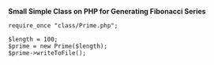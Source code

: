 **Small Simple Class on PHP for Generating Fibonacci Series**

```
require_once "class/Prime.php";

$length = 100;
$prime = new Prime($length);
$prime->writeToFile();
```

